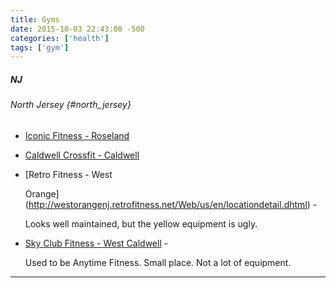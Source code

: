 ```yaml
---
title: Gyms
date: 2015-10-03 22:43:00 -500
categories: ['health']
tags: ['gym']
---
```


##### NJ



###### North Jersey {#north_jersey}



-   [Iconic Fitness - Roseland](http://www.iconicfitness.net/)

-   [Caldwell Crossfit - Caldwell](http://crossfitcaldwell.com/)

-   [Retro Fitness - West

    Orange](http://westorangenj.retrofitness.net/Web/us/en/locationdetail.dhtml) -

    Looks well maintained, but the yellow equipment is ugly.

-   [Sky Club Fitness - West Caldwell](http://skyclubfitness247.com/) -

    Used to be Anytime Fitness. Small place. Not a lot of equipment.



------------------------------------------------------------------------

